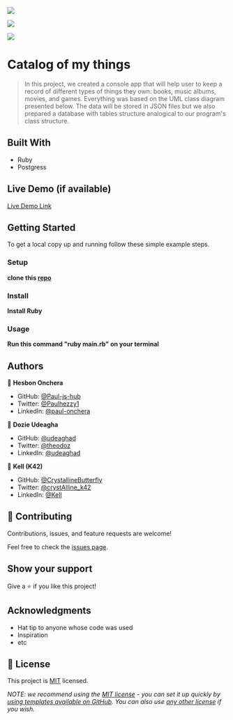 [![](https://img.shields.io/badge/Microverse-Dozie%20Udeagha-blueviolet)](https://github.com/udeaghad)

[![](https://img.shields.io/badge/Microverse-Hesbon%20Onchera-blue)](https://github.com/Paul-js-hub)

[![](https://img.shields.io/badge/Microverse-Kell-cyan)](https://github.com/CrystallineButterfly)

# Catalog of my things

> In this project, we created a console app that will help user to keep a record of different types of things they own: books, music albums, movies, and games. Everything was based on the UML class diagram presented below. The data will be stored in JSON files but we also prepared a database with tables structure analogical to our program's class structure.


## Built With

- Ruby
- Postgress

## Live Demo (if available)

[Live Demo Link](https://livedemo.com)


## Getting Started

To get a local copy up and running follow these simple example steps.
### Setup
 **clone this [repo](https://github.com/Paul-js-hub/my-catalog/tree/develop)**
### Install

**Install Ruby**
### Usage
**Run this command "ruby main.rb" on your terminal**

## Authors

👤 **Hesbon Onchera**

- GitHub: [@Paul-js-hub](https://github.com/Paul-js-hub)
- Twitter: [@Paulhezzy1](https://twitter.com/Paulhezzy1)
- LinkedIn: [@paul-onchera](https://www.linkedin.com/in/paul-onchera-499a57144/)

👤 **Dozie Udeagha**

- GitHub: [@udeaghad](https://github.com/udeaghad)
- Twitter: [@theodoz](https://twitter.com/theodoz)
- LinkedIn: [@udeaghad](https://www.linkedin.com/in/dozie-udeagha/)

👤 **Kell (K42)**

- GitHub: [@CrystallineButterfly](https://github.com/CrystallineButterfly)
- Twitter: [@crystAlline_k42](https://twitter.com/crystAlline_k42)
- LinkedIn: [@Kell](https://foundation.app/@CrystallineButterfly/)


## 🤝 Contributing

Contributions, issues, and feature requests are welcome!

Feel free to check the [issues page](https://github.com/Paul-js-hub/issues/).

## Show your support

Give a ⭐️ if you like this project!

## Acknowledgments

- Hat tip to anyone whose code was used
- Inspiration
- etc

## 📝 License

This project is [MIT](./MIT.md) licensed.

_NOTE: we recommend using the [MIT license](https://choosealicense.com/licenses/mit/) - you can set it up quickly by [using templates available on GitHub](https://docs.github.com/en/communities/setting-up-your-project-for-healthy-contributions/adding-a-license-to-a-repository). You can also use [any other license](https://choosealicense.com/licenses/) if you wish._

